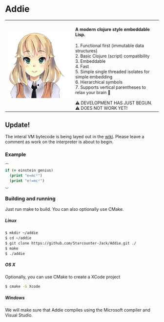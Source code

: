 # Addie



<table border=0>
<tr>
<td>
<img src="https://github.com/Starcounter-Jack/Addie/blob/master/docs/addie2.gif">
</td>
<td valign="top"><h4>A modern clojure style embeddable Lisp.</h4>
1. Functional first (immutable data structures)<br>
2. Basic Clojure (script) compatibility<br>
3. Embeddable<br>
4. Fast<br>
5. Simple single threaded isolates for simple embedding<br>
6. Hierarchical symbols<br>
7. Supports vertical parentheses to relax your brain 🍺<br>
<br>
⚠ DEVELOPMENT HAS JUST BEGUN.<br>⚠ DOES NOT WORK YET!<br>
</td>
</tr>
<table>

## Update!

The interal VM bytecode is being layed out in the [wiki](https://github.com/Starcounter-Jack/Addie/wiki). Please leave a comment as work on the interpreter is about to begin.




### Example
```clojure
⏜
if (= einstein genius)
  (print "e=mc²")
  (print "e!=mc²")
⏝
```



### Building and running

Just run make to build. You can also optionally use CMake.

##### Linux

```bash
$ mkdir ~/addie
$ cd ~/addie
$ git clone https://github.com/Starcounter-Jack/Addie.git ./
$ make
$ ./addie
```

##### OS X

Optionally, you can use CMake to create a XCode project

```bash
$ cmake -G Xcode
```

##### Windows

We will make sure that Addie compiles using the Microsoft compiler and Visual Studio.
